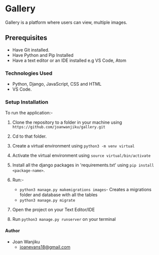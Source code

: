 # Gallery
Gallery is a platform where users can view, multiple images.

## Prerequisites
- Have Git installed.
- Have Python and Pip Installed
- Have a text editor or an IDE installed e.g VS Code, Atom
### Technologies Used
- Python, Django, JavaScript, CSS and HTML
- VS Code.
### Setup Installation
To run the application:-
1. Clone the repository to a folder in your machine using `https://github.com/joanwanjiku/gallery.git`
2. Cd to that folder.
3. Create a virtual environment using `python3 -m venv virtual`
4. Activate the virtual environment using `source virtual/bin/activate`
5. Install all the django packages in 'requirements.txt' using `pip install <package-name>`.
6. Run:-
    - `python3 manage.py makemigrations images`- Creates a migrations folder and database with all the tables
    - `python3 manage.py migrate`

3. Open the project on your Text Editor/IDE
4. Run `python3 manage.py runserver` on your terminal


#### Author
- Joan Wanjiku
    - joanevans18@gmail.com
